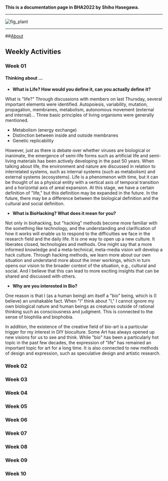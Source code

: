**This is a documentation page in BHA2022 by Shiho Hasegawa.**

___


![fig_plant](https://user-images.githubusercontent.com/100834944/156968710-2bcdf01e-42b2-482b-83fd-6b1d176b8396.jpg)





___

##[About](about/) 


## Weekly Activities

### Week 01
#### Thinking about ...
* **What is Life? How would you define it, can you actually define it?**

What is "life?" Through discussions with members on last Thursday, several important elements were identified.
Autopoiesis, variability, mutation, propagation, membranes, metabolism, autonomous movement (external and internal)...
Three basic principles of living organisms were generally mentioned.
- Metabolism (energy exchange)
- Distinction between inside and outside membranes
- Genetic replicability

However, just as there is debate over whether viruses are biological or inanimate, the emergence of semi-life forms such as artificial life and semi-living materials has been actively developing in the past 50 years.
When talking about life, the environment and nature are discussed in relation to interrelated systems, such as internal systems (such as metabolism) and external systems (ecosystems).
Life is a phenomenon with time, but it can be thought of as a physical entity with a vertical axis of temporal transition and a horizontal axis of areal expansion.
At this stage, we have a certain definition of "life," but this definition may be expanded in the future.
In the future, there may be a difference between the biological definition and the cultural and social definition.


* **What is BioHacking? What does it mean for you?**

Not only in biohacking, but "hacking" methods become more familiar with the something like technology, and the understanding and clarification of how it works will enable us to respond to the difficulties we face in the research field and the daily life. It is one way to open up a new culture. It liberates closed, technologies and methods. One might say that a more informed knowledge and a meta-technical, meta-media vision will develop a hack culture.
Through hacking methods, we learn more about our own situation and understand more about the inner workings, which in turn opens our vision to the broader context of the situation, e.g., cultural and social.
And I believe that this can lead to more exciting insights that can be shared and discussed with others.


* **Why are you interested in Bio?**

One reason is that I (as a human being) am itself a "bio" being, which is (I believe) an unshakable fact.
When "I" think about "I," I cannot ignore my own biological nature and human beings as creatures outside of rational thinking such as consciousness and judgment.
This is connected to the sense of biophilia and biophobia.

In addition, the existence of the creative field of bio-art is a particular trigger for my interest in DIY bioculture.
Some Art has always opened up new visions for us to see and think.
While "bio" has been a particularly hot topic in the past few decades, the expression of "life" has remained an important topic for art for a long time.
It is also connected to new methods of design and expression, such as speculative design and artistic research.



### Week 02
### Week 03
### Week 04
### Week 05
### Week 06
### Week 07
### Week 08
### Week 09
### Week 10
